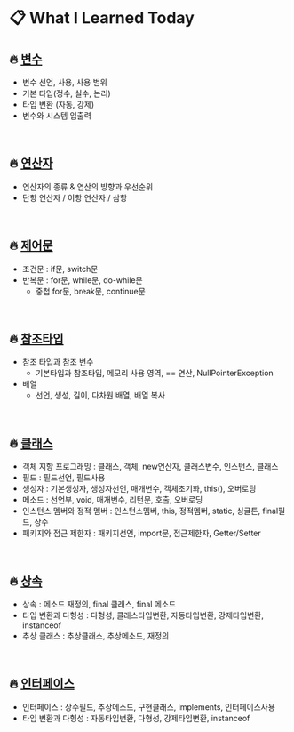 # 📋 What I Learned Today


## 🔥 [변수](https://github.com/iwalkbyfaith/What-I-Learned-Today/blob/master/%ED%98%BC%EC%9E%90%EA%B3%B5%EB%B6%80%ED%95%98%EB%8A%94%EC%9E%90%EB%B0%94/%EB%B3%80%EC%88%98.md)
  - 변수 선언, 사용, 사용 범위
  - 기본 타입(정수, 실수, 논리)
  - 타입 변환 (자동, 강제)
  - 변수와 시스템 입출력
  
<br>

## 🔥 [연산자](https://github.com/iwalkbyfaith/What-I-Learned-Today/blob/master/%ED%98%BC%EC%9E%90%EA%B3%B5%EB%B6%80%ED%95%98%EB%8A%94%EC%9E%90%EB%B0%94/Operator.md)
  - 연산자의 종류 & 연산의 방향과 우선순위
  - 단항 연산자 / 이항 연산자 / 삼항 
  
<br>

## 🔥 [제어문](https://github.com/iwalkbyfaith/What-I-Learned-Today/blob/master/%ED%98%BC%EC%9E%90%EA%B3%B5%EB%B6%80%ED%95%98%EB%8A%94%EC%9E%90%EB%B0%94/%EC%A0%9C%EC%96%B4%EB%AC%B8.md)
  - 조건문 : if문, switch문
  - 반복문 : for문, while문, do-while문
    - 중첩 for문, break문, continue문
    
    
<br>

## 🔥 [참조타입](https://github.com/iwalkbyfaith/What-I-Learned-Today/blob/master/%ED%98%BC%EC%9E%90%EA%B3%B5%EB%B6%80%ED%95%98%EB%8A%94%EC%9E%90%EB%B0%94/%EC%B0%B8%EC%A1%B0%ED%83%80%EC%9E%85.md)
  - 참조 타입과 참조 변수
    - 기본타입과 참조타입, 메모리 사용 영역, == 연산, NullPointerException
  - 배열
    - 선언, 생성, 길이, 다차원 배열, 배열 복사
 
<br>
    
## 🔥 [클래스](https://github.com/iwalkbyfaith/What-I-Learned-Today/blob/master/%ED%98%BC%EC%9E%90%EA%B3%B5%EB%B6%80%ED%95%98%EB%8A%94%EC%9E%90%EB%B0%94/%ED%81%B4%EB%9E%98%EC%8A%A4.md)
  - 객체 지향 프로그래밍 : 클래스, 객체, new연산자, 클래스변수, 인스턴스, 클래스 
  - 필드 : 필드선언, 필드사용 
  - 생성자 : 기본생성자, 생성자선언, 매개변수, 객체초기화, this(), 오버로딩
  - 메소드 :  선언부, void, 매개변수, 리턴문, 호출, 오버로딩
  - 인스턴스 멤버와 정적 멤버 : 인스턴스멤버, this, 정적멤버, static, 싱글톤, final필드, 상수
  - 패키지와 접근 제한자 : 패키지선언, import문, 접근제한자, Getter/Setter
  
  
<br>

## 🔥 [상속](https://github.com/iwalkbyfaith/What-I-Learned-Today/blob/master/%ED%98%BC%EC%9E%90%EA%B3%B5%EB%B6%80%ED%95%98%EB%8A%94%EC%9E%90%EB%B0%94/%EC%83%81%EC%86%8D.md)
  - 상속 : 메소드 재정의, final 클래스, final 메소드
  - 타입 변환과 다형성 : 다형성, 클래스타입변환, 자동타입변환, 강제타입변환, instanceof
  - 추상 클래스 : 추상클래스, 추상메소드, 재정의
  
<br>

## 🔥 [인터페이스](https://github.com/iwalkbyfaith/What-I-Learned-Today/blob/master/%ED%98%BC%EC%9E%90%EA%B3%B5%EB%B6%80%ED%95%98%EB%8A%94%EC%9E%90%EB%B0%94/%EC%9D%B8%ED%84%B0%ED%8E%98%EC%9D%B4%EC%8A%A4.md)
  - 인터페이스 : 상수필드, 추상메소드, 구현클래스, implements, 인터페이스사용
  - 타입 변환과 다형성 : 자동타입변환, 다형성, 강제타입변환, instanceof

